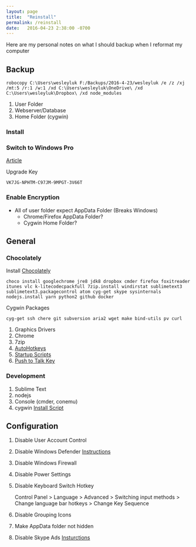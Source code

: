 ```yaml
---
layout: page
title:  "Reinstall"
permalink: /reinstall
date:   2016-04-23 2:38:00 -0700
---
```


Here are my personal notes on what I should backup when I reformat my computer

## Backup

```
robocopy C:\Users\wesleyluk F:/Backups/2016-4-23/wesleyluk /e /z /xj /mt:5 /r:1 /w:1 /xd C:\Users\wesleyluk\OneDrive\ /xd C:\Users\wesleyluk\Dropbox\ /xd node_modules
```

1. User Folder
2. Webserver/Database
3. Home Folder (cygwin)

### Install

### Switch to Windows Pro

[Article](http://www.zdnet.com/article/going-pro-how-to-upgrade-windows-10-home-without-hassles/)

Upgrade Key

```
VK7JG-NPHTM-C97JM-9MPGT-3V66T
```

### Enable Encryption

* All of user folder expect AppData Folder (Breaks Windows)
	* Chrome/Firefox AppData Folder?
	* Cygwin Home Folder?

## General

### Chocolately
Install [Chocolately](https://chocolatey.org/install)

```
choco install googlechrome jre8 jdk8 dropbox cmder firefox foxitreader itunes vlc k-litecodecpackfull 7zip.install windirstat sublimetext3 sublimetext3.packagecontrol atom cyg-get skype sysinternals nodejs.install yarn python2 github docker
```

Cygwin Packages

```
cyg-get ssh chere git subversion aria2 wget make bind-utils pv curl
```

1. Graphics Drivers
2. Chrome
3. 7zip
4. [AutoHotkeys](/autohotkey)
4. [Startup Scripts](/startup-scripts)
4. [Push to Talk Key](/ptt-key)

### Development

1. Sublime Text
2. nodejs
3. Console (cmder, conemu)
4. cygwin [Install Script](/files/cygwin-install.bat)

## Configuration
1. Disable User Account Control
2. Disable Windows Defender [Instructions](http://www.tenforums.com/tutorials/5918-windows-defender-turn-off-windows-10-a.html)
3. Disable Windows Firewall
4. Disable Power Settings
5. Disable Keyboard Switch Hotkey

	Control Panel > Language > Advanced > Switching input methods > Change language bar hotkeys > Change Key Sequence

6. Disable Grouping Icons
7. Make AppData folder not hidden
8. Disable Skype Ads [Insturctions](http://www.cnet.com/how-to/how-to-disable-ads-in-skype/)
